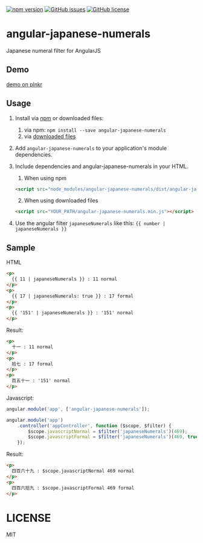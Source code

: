 [![npm version](https://badge.fury.io/js/angular-japanese-numerals.svg)](https://badge.fury.io/js/angular-japanese-numerals)
[![GitHub issues](https://img.shields.io/github/issues/basklein/angular-japanese-numerals.svg?style=flat-square)](https://github.com/basklein/angular-japanese-numerals/issues)
[![GitHub license](https://img.shields.io/github/license/basklein/angular-japanese-numerals.svg?style=flat-square)](https://github.com/basklein/angular-japanese-numerals/blob/master/LICENSE)

# angular-japanese-numerals
Japanese numeral filter for AngularJS

## Demo
[demo on plnkr](https://plnkr.co/edit/GZj6hyUirAyvUDEUNrdG?p=preview)

## Usage

1. Install via [npm](https://www.npmjs.com/) or downloaded files:
    1. via npm: `npm install --save angular-japanese-numerals`
    2. via [downloaded files](https://github.com/basklein/angular-japanese-numerals/master)
2. Add `angular-japanese-numerals` to your application's module dependencies.
3. Include dependencies and angular-japanese-numerals in your HTML.
    1. When using npm
    ```html
    <script src="node_modules/angular-japanese-numerals/dist/angular-japanese-numerals.min.js"></script>
    ```

    2. When using downloaded files
    ```html
    <script src="YOUR_PATH/angular-japanese-numerals.min.js"></script>
    ```
4. Use the angular filter `japaneseNumerals` like this: `{{ number | japaneseNumerals }}`

## Sample

HTML
```html
<p>
  {{ 11 | japaneseNumerals }} : 11 normal
</p>
<p>
  {{ 17 | japaneseNumerals: true }} : 17 formal
</p>
<p>
  {{ '151' | japaneseNumerals }} : '151' normal
</p>
```

Result:
```html
<p>
  十一 : 11 normal
</p>
<p>
  拾七 : 17 formal
</p>
<p>
  百五十一 : '151' normal
</p>
```

Javascript:
```javascript
angular.module('app', ['angular-japanese-numerals']);

angular.module('app')
    .controller('appController', function ($scope, $filter) {
        $scope.javascriptNormal = $filter('japaneseNumerals')(469);
        $scope.javascriptFormal = $filter('japaneseNumerals')(469, true);
    });
```

Result:
```html
<p>
  四百六十九 : $scope.javascriptNormal 469 normal
</p>
<p>
  四百六拾九 : $scope.javascriptFormal 469 formal
</p>
```

# LICENSE
MIT
